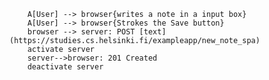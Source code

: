         A[User] --> browser{writes a note in a input box}
        A[User] --> browser{Strokes the Save button}
        browser --> server: POST [text](https://studies.cs.helsinki.fi/exampleapp/new_note_spa)        
        activate server
        server-->browser: 201 Created
        deactivate server